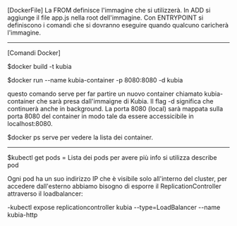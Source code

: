 [DockerFile]
La FROM definisce l'immagine che si utilizzerà. In ADD si aggiunge il file app.js nella root dell'immagine. 
Con ENTRYPOINT  si definiscono i comandi che si dovranno eseguire quando qualcuno caricherà l'immagine.
***
[Comandi Docker]

$docker build -t kubia 

$docker run --name kubia-container -p 8080:8080 -d kubia 
 
 questo comando serve per far partire un nuovo container chiamato kubia-container che sarà presa dall'immaigne di Kubia. Il flag -d significa che continuerà anche in background. La porta 8080 (local) sarà mappata sulla porta 8080 del container in modo tale da essere accessicibile in localhost:8080.


 $docker ps  serve per vedere la lista dei container.

 ----
 $kubectl get pods = Lista dei pods per avere più info si utilizza describe pod

 Ogni pod ha un suo indirizzo IP che è visibile solo all'interno del cluster, per accedere dall'esterno abbiamo bisogno di esporre il ReplicationController attraverso il loadbalancer: 
 
 -kubectl expose replicationcontroller kubia --type=LoadBalancer --name kubia-http